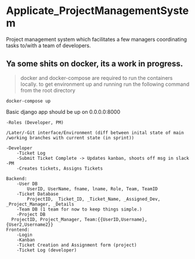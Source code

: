 # Applicate_ProjectManagementSystem
Project management system which facilitates a few managers coordinating tasks to/with a team of developers.

## Ya some shits on docker, its a work in progress.


>docker and docker-compose are required to run the containers locally. 
>to get environment up and running run the following command from the root directory


```
docker-compose up
```

Basic django app should be up on 0.0.0.0:8000

	-Roles (Developer, PM)

	/Later/-Git interface/Environment (diff between inital state of main /working branches with current state (in sprint))

	-Developer
		-Ticket Log
		-Submit Ticket Complete -> Updates kanban, shoots off msg in slack
	-PM
		-Creates tickets, Assigns Tickets

	Backend:
		-User DB
			UserID, UserName, fname, lname, Role, Team, TeamID
		-Ticket Database
			ProjectID, _Ticket_ID, _Ticket_Name, _Assigned_Dev, _Project_Manager, _Details
		-Team DB (1 team for now to keep things simple.)
		-Project DB	
      ProjectID, Project_Manager, Team:{{UserID,Username},{User2,Username2}}
	Frontend:
		-Login
		-Kanban
		-Ticket Creation and Assignment form (project)
		-Ticket Log (developer)


